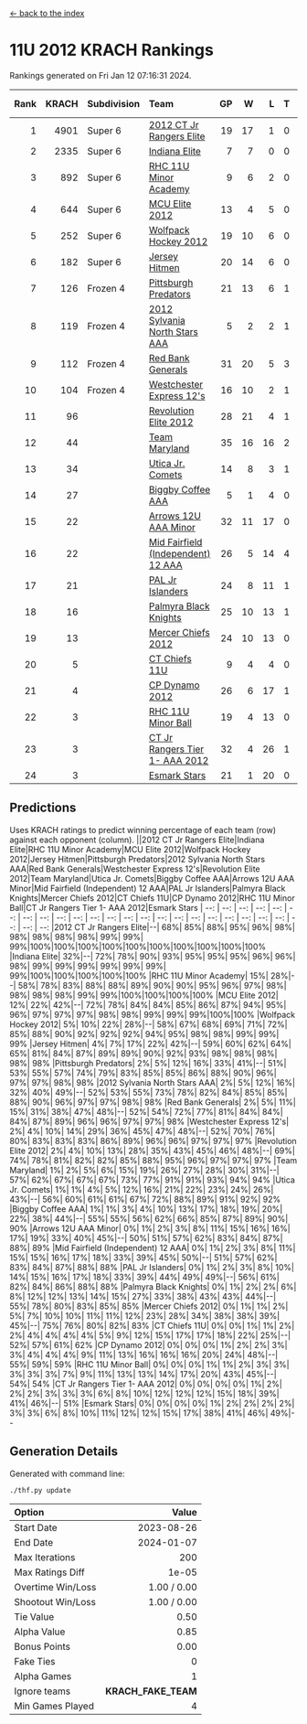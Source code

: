 [<- back to the index](readme.md)
# 11U 2012 KRACH Rankings
Rankings generated on Fri Jan 12 07:16:31 2024.

Rank|KRACH|Subdivision|Team|GP|W|L|T|OTW|OTL|SoS|Exp Wins|Win Diff
---:|---:|:---|:---|---:|---:|---:|---:|---:|---:|---:|---:|---:
1|4901|Super 6|[2012 CT Jr Rangers Elite](https://gamesheetstats.com/seasons/3664/teams/140909/schedule)|19|17|1|0|1|0|317|18.8|-0.0
2|2335|Super 6|[Indiana Elite](https://gamesheetstats.com/seasons/3664/teams/144355/schedule)|7|7|0|0|0|0|47|7.8|-0.0
3|892|Super 6|[RHC 11U Minor Academy](https://gamesheetstats.com/seasons/3664/teams/140913/schedule)|9|6|2|0|0|1|1178|6.8|-0.0
4|644|Super 6|[MCU Elite 2012](https://gamesheetstats.com/seasons/3664/teams/140908/schedule)|13|4|5|0|2|2|1976|6.8|-0.0
5|252|Super 6|[Wolfpack Hockey 2012](https://gamesheetstats.com/seasons/3664/teams/140914/schedule)|19|10|6|0|1|2|741|11.8|-0.0
6|182|Super 6|[Jersey Hitmen](https://gamesheetstats.com/seasons/3664/teams/140915/schedule)|20|14|6|0|0|0|596|14.8|-0.0
7|126|Frozen 4|[Pittsburgh Predators](https://gamesheetstats.com/seasons/3664/teams/140925/schedule)|21|13|6|1|0|1|509|14.4|0.0
8|119|Frozen 4|[2012 Sylvania North Stars AAA](https://gamesheetstats.com/seasons/3664/teams/162461/schedule)|5|2|2|1|0|0|798|3.3|-0.0
9|112|Frozen 4|[Red Bank Generals](https://gamesheetstats.com/seasons/3664/teams/140916/schedule)|31|20|5|3|3|0|40|25.4|0.0
10|104|Frozen 4|[Westchester Express 12's](https://gamesheetstats.com/seasons/3664/teams/140919/schedule)|16|10|2|1|2|1|44|13.4|0.0
11|96||[Revolution Elite 2012](https://gamesheetstats.com/seasons/3664/teams/140924/schedule)|28|21|4|1|1|1|32|23.4|0.0
12|44||[Team Maryland](https://gamesheetstats.com/seasons/3664/teams/140928/schedule)|35|16|16|2|1|0|650|18.9|0.0
13|34||[Utica Jr. Comets](https://gamesheetstats.com/seasons/3664/teams/140923/schedule)|14|8|3|1|2|0|21|11.4|0.0
14|27||[Biggby Coffee AAA](https://gamesheetstats.com/seasons/3664/teams/144354/schedule)|5|1|4|0|0|0|813|1.9|0.0
15|22||[Arrows 12U AAA Minor](https://gamesheetstats.com/seasons/3664/teams/140920/schedule)|32|11|17|0|4|0|59|15.9|0.0
16|22||[Mid Fairfield (Independent) 12 AAA](https://gamesheetstats.com/seasons/3664/teams/140910/schedule)|26|5|14|4|1|2|86|8.9|0.0
17|21||[PAL Jr Islanders](https://gamesheetstats.com/seasons/3664/teams/140921/schedule)|24|8|11|1|0|4|454|9.4|0.0
18|16||[Palmyra Black Knights](https://gamesheetstats.com/seasons/3664/teams/140927/schedule)|25|10|13|1|0|1|45|11.4|0.0
19|13||[Mercer Chiefs 2012](https://gamesheetstats.com/seasons/3664/teams/140918/schedule)|24|10|13|0|0|1|35|10.9|0.0
20|5||[CT Chiefs 11U](https://gamesheetstats.com/seasons/3664/teams/140912/schedule)|9|4|4|0|0|1|9|4.9|0.0
21|4||[CP Dynamo 2012](https://gamesheetstats.com/seasons/3664/teams/140922/schedule)|26|6|17|1|1|1|39|8.4|0.0
22|3||[RHC 11U Minor Ball](https://gamesheetstats.com/seasons/3664/teams/140917/schedule)|19|4|13|0|0|2|36|4.9|0.0
23|3||[CT Jr Rangers Tier 1- AAA 2012](https://gamesheetstats.com/seasons/3664/teams/140911/schedule)|32|4|26|1|1|0|46|6.4|0.0
24|3||[Esmark Stars](https://gamesheetstats.com/seasons/3664/teams/140926/schedule)|21|1|20|0|0|0|168|1.9|0.0

## Predictions
Uses KRACH ratings to predict winning percentage of each team (row) against each opponent (column).
||2012 CT Jr Rangers Elite|Indiana Elite|RHC 11U Minor Academy|MCU Elite 2012|Wolfpack Hockey 2012|Jersey Hitmen|Pittsburgh Predators|2012 Sylvania North Stars AAA|Red Bank Generals|Westchester Express 12's|Revolution Elite 2012|Team Maryland|Utica Jr. Comets|Biggby Coffee AAA|Arrows 12U AAA Minor|Mid Fairfield (Independent) 12 AAA|PAL Jr Islanders|Palmyra Black Knights|Mercer Chiefs 2012|CT Chiefs 11U|CP Dynamo 2012|RHC 11U Minor Ball|CT Jr Rangers Tier 1- AAA 2012|Esmark Stars
| --: | --: | --: | --: | --: | --: | --: | --: | --: | --: | --: | --: | --: | --: | --: | --: | --: | --: | --: | --: | --: | --: | --: | --: | --: 
|2012 CT Jr Rangers Elite|--| 68%| 85%| 88%| 95%| 96%| 98%| 98%| 98%| 98%| 98%| 99%| 99%| 99%|100%|100%|100%|100%|100%|100%|100%|100%|100%|100%
|Indiana Elite| 32%|--| 72%| 78%| 90%| 93%| 95%| 95%| 95%| 96%| 96%| 98%| 99%| 99%| 99%| 99%| 99%| 99%| 99%|100%|100%|100%|100%|100%
|RHC 11U Minor Academy| 15%| 28%|--| 58%| 78%| 83%| 88%| 88%| 89%| 90%| 90%| 95%| 96%| 97%| 98%| 98%| 98%| 98%| 99%| 99%|100%|100%|100%|100%
|MCU Elite 2012| 12%| 22%| 42%|--| 72%| 78%| 84%| 84%| 85%| 86%| 87%| 94%| 95%| 96%| 97%| 97%| 97%| 98%| 98%| 99%| 99%| 99%|100%|100%
|Wolfpack Hockey 2012|  5%| 10%| 22%| 28%|--| 58%| 67%| 68%| 69%| 71%| 72%| 85%| 88%| 90%| 92%| 92%| 92%| 94%| 95%| 98%| 98%| 99%| 99%| 99%
|Jersey Hitmen|  4%|  7%| 17%| 22%| 42%|--| 59%| 60%| 62%| 64%| 65%| 81%| 84%| 87%| 89%| 89%| 90%| 92%| 93%| 98%| 98%| 98%| 98%| 98%
|Pittsburgh Predators|  2%|  5%| 12%| 16%| 33%| 41%|--| 51%| 53%| 55%| 57%| 74%| 79%| 83%| 85%| 85%| 86%| 88%| 90%| 96%| 97%| 97%| 98%| 98%
|2012 Sylvania North Stars AAA|  2%|  5%| 12%| 16%| 32%| 40%| 49%|--| 52%| 53%| 55%| 73%| 78%| 82%| 84%| 85%| 85%| 88%| 90%| 96%| 97%| 97%| 98%| 98%
|Red Bank Generals|  2%|  5%| 11%| 15%| 31%| 38%| 47%| 48%|--| 52%| 54%| 72%| 77%| 81%| 84%| 84%| 84%| 87%| 89%| 96%| 96%| 97%| 97%| 98%
|Westchester Express 12's|  2%|  4%| 10%| 14%| 29%| 36%| 45%| 47%| 48%|--| 52%| 70%| 76%| 80%| 83%| 83%| 83%| 86%| 89%| 96%| 96%| 97%| 97%| 97%
|Revolution Elite 2012|  2%|  4%| 10%| 13%| 28%| 35%| 43%| 45%| 46%| 48%|--| 69%| 74%| 78%| 81%| 82%| 82%| 85%| 88%| 95%| 96%| 97%| 97%| 97%
|Team Maryland|  1%|  2%|  5%|  6%| 15%| 19%| 26%| 27%| 28%| 30%| 31%|--| 57%| 62%| 67%| 67%| 67%| 73%| 77%| 91%| 91%| 93%| 94%| 94%
|Utica Jr. Comets|  1%|  1%|  4%|  5%| 12%| 16%| 21%| 22%| 23%| 24%| 26%| 43%|--| 56%| 60%| 61%| 61%| 67%| 72%| 88%| 89%| 91%| 92%| 92%
|Biggby Coffee AAA|  1%|  1%|  3%|  4%| 10%| 13%| 17%| 18%| 19%| 20%| 22%| 38%| 44%|--| 55%| 55%| 56%| 62%| 66%| 85%| 87%| 89%| 90%| 90%
|Arrows 12U AAA Minor|  0%|  1%|  2%|  3%|  8%| 11%| 15%| 16%| 16%| 17%| 19%| 33%| 40%| 45%|--| 50%| 51%| 57%| 62%| 83%| 84%| 87%| 88%| 89%
|Mid Fairfield (Independent) 12 AAA|  0%|  1%|  2%|  3%|  8%| 11%| 15%| 15%| 16%| 17%| 18%| 33%| 39%| 45%| 50%|--| 51%| 57%| 62%| 83%| 84%| 87%| 88%| 88%
|PAL Jr Islanders|  0%|  1%|  2%|  3%|  8%| 10%| 14%| 15%| 16%| 17%| 18%| 33%| 39%| 44%| 49%| 49%|--| 56%| 61%| 82%| 84%| 86%| 88%| 88%
|Palmyra Black Knights|  0%|  1%|  2%|  2%|  6%|  8%| 12%| 12%| 13%| 14%| 15%| 27%| 33%| 38%| 43%| 43%| 44%|--| 55%| 78%| 80%| 83%| 85%| 85%
|Mercer Chiefs 2012|  0%|  1%|  1%|  2%|  5%|  7%| 10%| 10%| 11%| 11%| 12%| 23%| 28%| 34%| 38%| 38%| 39%| 45%|--| 75%| 76%| 80%| 82%| 83%
|CT Chiefs 11U|  0%|  0%|  1%|  1%|  2%|  2%|  4%|  4%|  4%|  4%|  5%|  9%| 12%| 15%| 17%| 17%| 18%| 22%| 25%|--| 52%| 57%| 61%| 62%
|CP Dynamo 2012|  0%|  0%|  0%|  1%|  2%|  2%|  3%|  3%|  4%|  4%|  4%|  9%| 11%| 13%| 16%| 16%| 16%| 20%| 24%| 48%|--| 55%| 59%| 59%
|RHC 11U Minor Ball|  0%|  0%|  0%|  1%|  1%|  2%|  3%|  3%|  3%|  3%|  3%|  7%|  9%| 11%| 13%| 13%| 14%| 17%| 20%| 43%| 45%|--| 54%| 54%
|CT Jr Rangers Tier 1- AAA 2012|  0%|  0%|  0%|  0%|  1%|  2%|  2%|  2%|  3%|  3%|  3%|  6%|  8%| 10%| 12%| 12%| 12%| 15%| 18%| 39%| 41%| 46%|--| 51%
|Esmark Stars|  0%|  0%|  0%|  0%|  1%|  2%|  2%|  2%|  2%|  3%|  3%|  6%|  8%| 10%| 11%| 12%| 12%| 15%| 17%| 38%| 41%| 46%| 49%|--

## Generation Details

Generated with command line:
```
./thf.py update
```

| Option | Value |
| :----- | ----: |
| Start Date | 2023-08-26 |
| End Date | 2024-01-07 |
| Max Iterations | 200 |
| Max Ratings Diff | 1e-05 |
| Overtime Win/Loss | 1.00 / 0.00 |
| Shootout Win/Loss | 1.00 / 0.00 |
| Tie Value | 0.50 |
| Alpha Value | 0.85 |
| Bonus Points | 0.00 |
| Fake Ties | 0 |
| Alpha Games | 1 |
| Ignore teams | __KRACH_FAKE_TEAM__ |
| Min Games Played | 4 |

